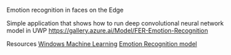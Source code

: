 
Emotion recognition in faces on the Edge 

Simple application that shows how to run deep convolutional neural network model in UWP
https://gallery.azure.ai/Model/FER-Emotion-Recognition

Resources
[Windows Machine Learning](https://docs.microsoft.com/en-us/windows/ai/)
[Emotion Recognition model](https://gallery.azure.ai/Model/FER-Emotion-Recognition)